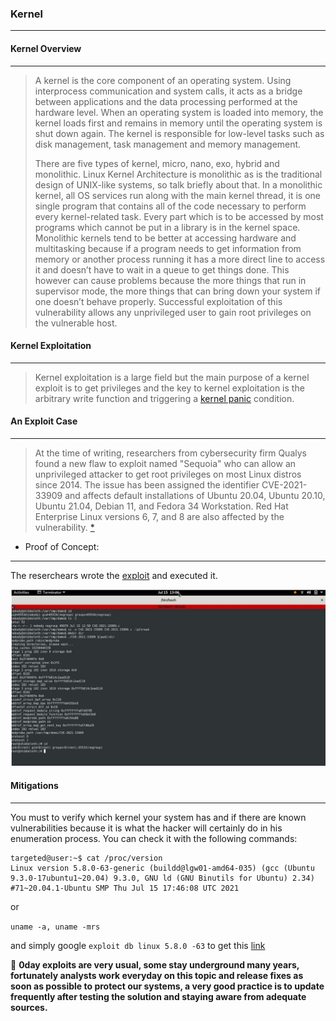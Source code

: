 ### Kernel
__________

#### Kernel Overview
--------------------
> A kernel is the core component of an operating system. Using interprocess communication and system calls, it acts as a bridge between applications and the data processing performed at the hardware level.
When an operating system is loaded into memory, the kernel loads first and remains in memory until the operating system is shut down again. The kernel is responsible for low-level tasks such as disk management, task management and memory management.
>
> There are five types of kernel, micro, nano, exo, hybrid and monolithic. Linux Kernel Architecture is monolithic as is the traditional design of UNIX-like systems, so talk briefly about that. In a monolithic kernel, all OS services run along with the main kernel thread, it is one single program that contains all of the code necessary to perform every kernel-related task. Every part which is to be accessed by most programs which cannot be put in a library is in the kernel space. Monolithic kernels tend to be better at accessing hardware and multitasking because if a program needs to get information from memory or another process running it has a more direct line to access it and doesn’t have to wait in a queue to get things done. This however can cause problems because the more things that run in supervisor mode, the more things that can bring down your system if one doesn’t behave properly. Successful exploitation of this vulnerability allows any unprivileged user to gain root privileges on the vulnerable host.

#### Kernel Exploitation
------------------------
> Kernel exploitation is a large field but the main purpose of a kernel exploit is to get privileges and the key to kernel exploitation is the arbitrary write function and triggering a [kernel panic](https://en.wikipedia.org/wiki/Kernel_panic) condition.
#### An Exploit Case
--------------------

> At the time of writing, researchers from cybersecurity firm Qualys found a new flaw to exploit named "Sequoia" who can allow an unprivileged attacker to get root privileges on most Linux distros since 2014. The issue has been assigned the identifier CVE-2021-33909 and affects default installations of Ubuntu 20.04, Ubuntu 20.10, Ubuntu 21.04, Debian 11, and Fedora 34 Workstation. Red Hat Enterprise Linux versions 6, 7, and 8 are also affected by the vulnerability. [*](https://blog.qualys.com/vulnerabilities-threat-research/2021/07/20/sequoia-a-local-privilege-escalation-vulnerability-in-linuxs-files)

- Proof of Concept:
-------------------
The reserchears wrote the [exploit](https://www.qualys.com/2021/07/20/cve-2021-33909/cve-2021-33909-crasher.c) and executed it.


![Sequoia](./demo.png)

#### Mitigations
----------------

You must to verify which kernel your system has and if there are known vulnerabilities because it is what the hacker will certainly do in his enumeration process. You can check it with the following commands:

```console
targeted@user:~$ cat /proc/version
Linux version 5.8.0-63-generic (buildd@lgw01-amd64-035) (gcc (Ubuntu 9.3.0-17ubuntu1~20.04) 9.3.0, GNU ld (GNU Binutils for Ubuntu) 2.34) #71~20.04.1-Ubuntu SMP Thu Jul 15 17:46:08 UTC 2021

```
or

`uname -a, uname -mrs`

and simply google `exploit db linux 5.8.0 -63` to get this [link](https://www.exploit-db.com/exploits/50135)

:triangular_flag_on_post: **0day exploits are very usual, some stay underground many years, fortunately analysts work everyday on this topic and release fixes as soon as possible to protect our systems, a very good practice is to update frequently after testing the solution and staying aware from adequate sources.**


